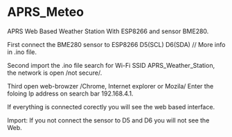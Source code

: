 # APRS_Meteo

APRS Web Based Weather Station With ESP8266 and sensor BME280.

First connect the BME280 sensor to ESP8266 D5(SCL) D6(SDA) // More info in .ino file.

Second import the .ino file search for Wi-Fi SSID APRS_Weather_Station, the network is open /not secure/.

Third open web-browzer /Chrome, Internet explorer or Mozila/ Enter the foloing Ip address on search bar 192.168.4.1.

If everything is connected corectly you will see the web based interface.

Import: If you not connect the sensor to D5 and D6 you will not see the Web.
